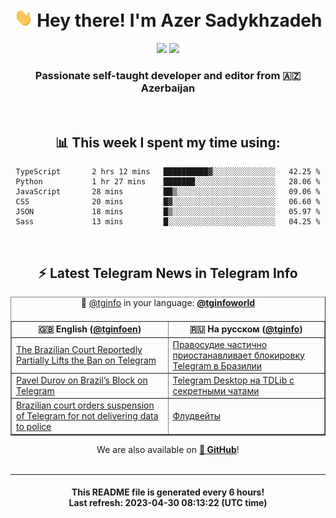 <div align="center">
	<div>
		<h1>
      <img src="./assets/hi.gif" width="30px"> Hey there! I'm Azer Sadykhzadeh
    </h1>
    <img height="18" src="https://komarev.com/ghpvc/?username=sadykhzadeh&label=Views&color=2081c1&style=flat-square" />
		<a href="https://wakatime.com/@Azer"> <img height="18" src="https://wakatime.com/badge/user/f80ae27a-c328-426f-a381-bc84136e2dd6.svg" /> </a>
    <h3>
      Passionate self-taught developer and editor from 🇦🇿 Azerbaijan
    </h3>
  </div>
  <br>

<h2>📊 This week I spent my time using:</h2>

<!--START_SECTION:waka-->

```text
TypeScript       2 hrs 12 mins   ██████████▓░░░░░░░░░░░░░░   42.25 %
Python           1 hr 27 mins    ███████░░░░░░░░░░░░░░░░░░   28.06 %
JavaScript       28 mins         ██▒░░░░░░░░░░░░░░░░░░░░░░   09.06 %
CSS              20 mins         █▓░░░░░░░░░░░░░░░░░░░░░░░   06.60 %
JSON             18 mins         █▒░░░░░░░░░░░░░░░░░░░░░░░   05.97 %
Sass             13 mins         █░░░░░░░░░░░░░░░░░░░░░░░░   04.25 %
```

<!--END_SECTION:waka-->

<br>

<h2>⚡️ Latest Telegram News in Telegram Info</h2>
  <table border>
		<tr>
			<th width="50%">🇬🇧 English (<a href="https://t.me/tginfoen">@tginfoen</a>)</th>
			<th>🇷🇺 На русском (<a href="https://t.me/tginfo">@tginfo</a>)</th>
		</tr>
		<caption>🚩 <a href="https://t.me/tginfo">@tginfo</a> in your language: <a href="https://t.me/tginfoworld"><b>@tginfoworld</b></a><caption/>
  <tr><td><a href="https://t.me/tginfoen/1647">The Brazilian Court Reportedly Partially Lifts the Ban on Telegram</a></td>
    <td><a href="https://t.me/tginfo/3651">Правосудие частично приостанавливает блокировку Telegram в Бразилии</a></td></tr><tr><td><a href="https://t.me/tginfoen/1646">Pavel Durov on Brazil’s Block on Telegram</a></td>
    <td><a href="https://t.me/tginfo/3650">Telegram Desktop на TDLib с секретными чатами</a></td></tr><tr><td><a href="https://t.me/tginfoen/1645">Brazilian court orders suspension of Telegram for not delivering data to police</a></td>
    <td><a href="https://t.me/tginfo/3649">Флудвейты</a></td></tr>
</table>
We are also available on <a href="https://github.com/tginfo"><b>🐙 GitHub</b></a>!
</div>

<br>
<hr>
<h4 align="center">This README file is generated <b>every 6 hours</b>!</br>Last refresh: <b>2023-04-30 08:13:22 (UTC time)</b></h4>
